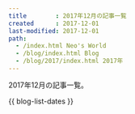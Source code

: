```yaml
---
title        : 2017年12月の記事一覧
created      : 2017-12-01
last-modified: 2017-12-01
path:
  - /index.html Neo's World
  - /blog/index.html Blog
  - /blog/2017/index.html 2017年
---
```


2017年12月の記事一覧。

{{ blog-list-dates }}
